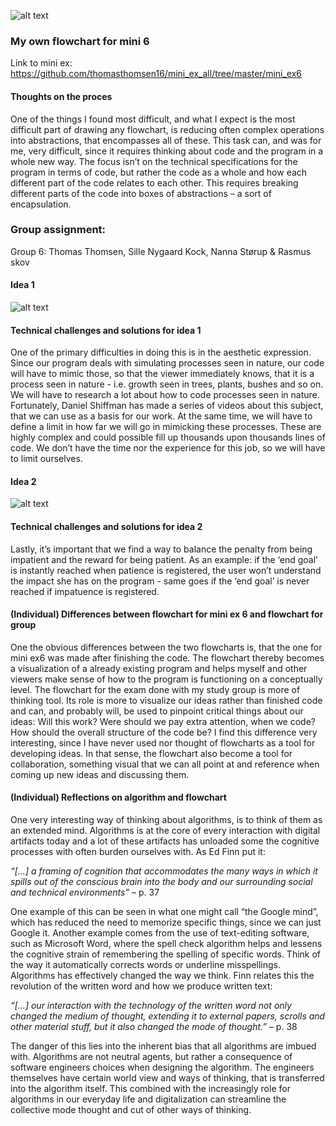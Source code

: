 ![alt text](Mini_ex9.jpg)

### My own flowchart for mini 6

Link to mini ex: https://github.com/thomasthomsen16/mini_ex_all/tree/master/mini_ex6

#### Thoughts on the proces

One of the things I found most difficult, and what I expect is the most difficult part of drawing any flowchart, is reducing often complex operations into abstractions, that encompasses all of these. This task can, and was for me, very difficult, since it requires thinking about code and the program in a whole new way. The focus isn’t on the technical specifications for the program in terms of code, but rather the code as a whole and how each different part of the code relates to each other. This requires breaking different parts of the code into boxes of abstractions – a sort of encapsulation.

### Group assignment: 

Group 6: Thomas Thomsen, Sille Nygaard Kock, Nanna Størup & Rasmus skov

#### Idea 1

![alt text](EksamenFlowchart.png)

#### Technical challenges and solutions for idea 1

One of the primary difficulties in doing this is in the aesthetic expression. Since our program deals with simulating processes seen in nature, our code will have to mimic those, so that the viewer immediately knows, that it is a process seen in nature - i.e. growth seen in trees, plants, bushes and so on. We will have to research a lot about how to code processes seen in nature. Fortunately, Daniel Shiffman has made a series of videos about this subject, that we can use as a basis for our work.
   At the same time, we will have to define a limit in how far we will go in mimicking these processes. These are highly complex and could possible fill up thousands upon thousands lines of code. We don’t have the time nor the experience for this job, so we will have to limit ourselves.
   
#### Idea 2

![alt text](EksamenFlowchart2.png)

#### Technical challenges and solutions for idea 2

 Lastly, it’s important that we find a way to balance the penalty from being impatient and the reward for being patient. As an example: if the ‘end goal’ is instantly reached when patience is registered, the user won’t understand the impact she has on the program - same goes if the ‘end goal’ is never reached if impatuence is registered.

#### (Individual) Differences between flowchart for mini ex 6 and flowchart for group

One the obvious differences between the two flowcharts is, that the one for mini ex6 was made after finishing the code. The flowchart thereby becomes a visualization of a already existing program and helps myself and other viewers make sense of how to the program is functioning on a conceptually level.
   The flowchart for the exam done with my study group is more of thinking tool. Its role is more to visualize our ideas rather than finished code and can, and probably will, be used to pinpoint critical things about our ideas: Will this work? Were should we pay extra attention, when we code? How should the overall structure of the code be? 
    I find this difference very interesting, since I have never used nor thought of flowcharts as a tool for developing ideas. In that sense, the flowchart also become a tool for collaboration, something visual that we can all point at and reference when coming up new ideas and discussing them.


#### (Individual) Reflections on algorithm and flowchart

One very interesting way of thinking about algorithms, is to think of them as an extended mind. Algorithms is at the core of every interaction with digital artifacts today and a lot of these artifacts has unloaded some the cognitive processes with often burden ourselves with. As Ed Finn put it:

*“[…] a framing of cognition that accommodates the many ways in which it spills out of the conscious brain into the body and our surrounding social and technical environments”* – p. 37

One example of this can be seen in what one might call “the Google mind”, which has reduced the need to memorize specific things, since we can just Google it. Another example comes from the use of text-editing software, such as Microsoft Word, where the spell check algorithm helps and lessens the cognitive strain of remembering the spelling of specific words. Think of the way it automatically corrects words or underline misspellings. Algorithms has effectively changed the way we think. Finn relates this the revolution of the written word and how we produce written text: 

*“[…] our interaction with the technology of the written word not only changed the medium of thought, extending it to external papers, scrolls and other material stuff, but it also changed the mode of thought.”* – p. 38

The danger of this lies into the inherent bias that all algorithms are imbued with. Algorithms are not neutral agents, but rather a consequence of software engineers choices when designing the algorithm. The engineers themselves have certain world view and ways of thinking, that is transferred into the algorithm itself. This combined with the increasingly role for algorithms in our everyday life and digitalization can streamline the collective mode thought and cut of other ways of thinking. 

